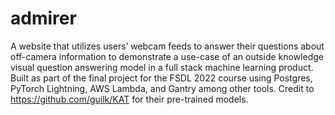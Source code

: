 # admirer
A website that utilizes users’ webcam feeds to answer their questions about off-camera information to demonstrate a use-case of an outside knowledge visual question answering model in a full stack machine learning product. 
Built as part of the final project for the FSDL 2022 course using Postgres, PyTorch Lightning, AWS Lambda, and Gantry among other tools.
Credit to https://github.com/guilk/KAT for their pre-trained models.
